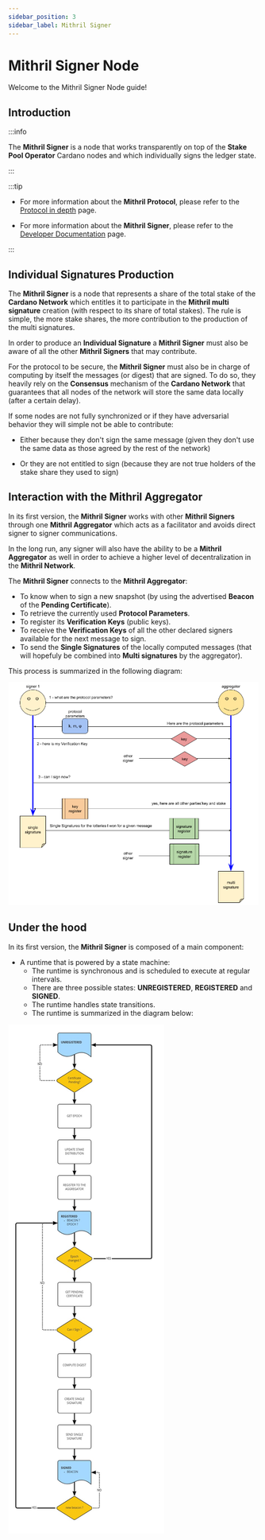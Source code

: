 ```yaml
---
sidebar_position: 3
sidebar_label: Mithril Signer
---
```


# Mithril Signer Node

Welcome to the Mithril Signer Node guide!

## Introduction

:::info

The **Mithril Signer** is a node that works transparently on top of the **Stake Pool Operator** Cardano nodes and which individually signs the ledger state.

:::

:::tip

* For more information about the **Mithril Protocol**, please refer to the [Protocol in depth](../mithril-protocol/protocol.md) page.

* For more information about the **Mithril Signer**, please refer to the [Developer Documentation](../../manual/developer-docs/nodes/mithril-signer.md) page.

:::

## Individual Signatures Production

The **Mithril Signer** is a node that represents a share of the total stake of the **Cardano Network** which entitles it to participate in the **Mithril multi signature** creation (with respect to its share of total stakes). The rule is simple, the more stake shares, the more contribution to the production of the multi signatures.

In order to produce an **Individual Signature** a **Mithril Signer** must also be aware of all the other **Mithril Signers** that may contribute.

For the protocol to be secure, the **Mithril Signer** must also be in charge of computing by itself the messages (or digest) that are signed. To do so, they heavily rely on the **Consensus** mechanism of the **Cardano Network** that guarantees that all nodes of the network will store the same data locally (after a certain delay).

If some nodes are not fully synchronized or if they have adversarial behavior they will simple not be able to contribute:
  
* Either because they don't sign the same message (given they don't use the same data as those agreed by the rest of the network)

* Or they are not entitled to sign (because they are not true holders of the stake share they used to sign)

## Interaction with the Mithril Aggregator

In its first version, the **Mithril Signer** works with other **Mithril Signers** through one **Mithril Aggregator** which acts as a facilitator and avoids direct signer to signer communications.

In the long run, any signer will also have the ability to be a **Mithril Aggregator** as well in order to achieve a higher level of decentralization in the **Mithril Network**.

The **Mithril Signer** connects to the **Mithril Aggregator**:

* To know when to sign a new snapshot (by using the advertised **Beacon** of the **Pending Certificate**).
* To retrieve the currently used **Protocol Parameters**.
* To register its **Verification Keys** (public keys).
* To receive the **Verification Keys** of all the other declared signers available for the next message to sign.
* To send the **Single Signatures** of the locally computed messages (that will hopefuly be combined into **Multi signatures** by the aggregator).

This process is summarized in the following diagram:

![](images/signer-workflow.png)

## Under the hood

In its first version, the **Mithril Signer** is composed of a main component:

* A runtime that is powered by a state machine:
  * The runtime is synchronous and is scheduled to execute at regular intervals.
  * There are three possible states: **UNREGISTERED**, **REGISTERED** and **SIGNED**.
  * The runtime handles state transitions.
  * The runtime is summarized in the diagram below:

![](images/signer-runtime.jpg)
